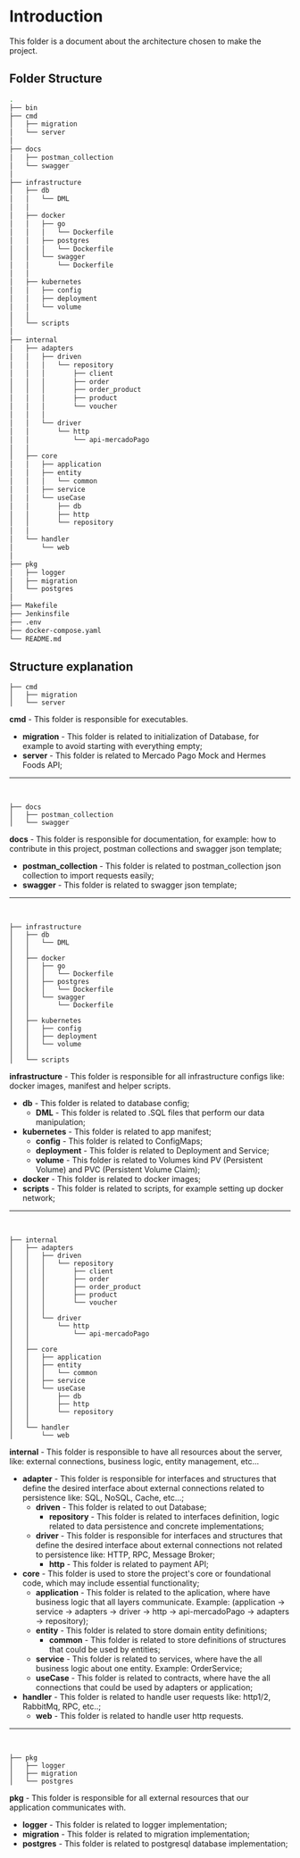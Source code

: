 # Introduction
This folder is a document about the architecture chosen to make the project. 

## Folder Structure
```bash
.
├── bin
├── cmd
│   ├── migration
│   └── server
│
├── docs
│   ├── postman_collection
│   └── swagger
│
├── infrastructure
│   ├── db
│   │   └── DML
│   │
│   ├── docker
│   │   ├── go
│   │   │   └── Dockerfile
│   │   ├── postgres
│   │   │   └── Dockerfile
│   │   └── swagger
│   │       └── Dockerfile
│   │
│   ├── kubernetes
│   │   ├── config
│   │   ├── deployment
│   │   └── volume
│   │
│   └── scripts
│   
├── internal
│   ├── adapters
│   │   ├── driven
│   │   │   └── repository
│   │   │       ├── client
│   │   │       ├── order
│   │   │       ├── order_product
│   │   │       ├── product
│   │   │       └── voucher
│   │   │
│   │   └── driver
│   │       └── http
│   │           └── api-mercadoPago
│   │
│   ├── core
│   │   ├── application
│   │   ├── entity
│   │   │   └── common
│   │   ├── service
│   │   └── useCase
│   │       ├── db
│   │       ├── http
│   │       └── repository
│   │   
│   └── handler
│       └── web
│
├── pkg
│   ├── logger
│   ├── migration
│   └── postgres
│
├── Makefile
├── Jenkinsfile
├── .env
├── docker-compose.yaml
└── README.md
```
## Structure explanation
```
├── cmd 
│   ├── migration
│   └── server
```

**cmd** - This folder is responsible for executables.
- **migration** - This folder is related to initialization of Database, for example to avoid starting with everything empty;  
- **server** - This folder is related to Mercado Pago Mock and Hermes Foods API;  

---
<br>

```
├── docs
│   ├── postman_collection
│   └── swagger
```
**docs** - This folder is responsible for documentation, for example: how to contribute in this project, postman collections and swagger json template;
- **postman_collection** - This folder is related to postman_collection json collection to import requests easily;  
- **swagger** - This folder is related to swagger json template;  

---
<br>

```
├── infrastructure
│   ├── db
│   │   └── DML
│   │
│   ├── docker
│   │   ├── go
│   │   │   └── Dockerfile
│   │   ├── postgres
│   │   │   └── Dockerfile
│   │   └── swagger
│   │       └── Dockerfile
│   │
│   ├── kubernetes
│   │   ├── config
│   │   ├── deployment
│   │   └── volume
│   │
│   └── scripts
```
**infrastructure** - This folder is responsible for all infrastructure configs like: docker images, manifest and helper scripts.
- **db** - This folder is related to database config;  
    - **DML** - This folder is related to .SQL files that perform our data manipulation;  
- **kubernetes** - This folder is related to app manifest;  
    - **config** - This folder is related to ConfigMaps;
    - **deployment** - This folder is related to Deployment and Service;
    - **volume** - This folder is related to Volumes kind PV (Persistent Volume) and PVC (Persistent Volume Claim);
- **docker** - This folder is related to docker images;
- **scripts** - This folder is related to scripts, for example setting up docker network;

---
<br>


```
├── internal
│   ├── adapters
│   │   ├── driven
│   │   │   └── repository
│   │   │       ├── client
│   │   │       ├── order
│   │   │       ├── order_product
│   │   │       ├── product
│   │   │       └── voucher
│   │   │
│   │   └── driver
│   │       └── http
│   │           └── api-mercadoPago
│   │
│   ├── core
│   │   ├── application
│   │   ├── entity
│   │   │   └── common
│   │   ├── service
│   │   └── useCase
│   │       ├── db
│   │       ├── http
│   │       └── repository
│   │   
│   └── handler
│       └── web
```
**internal** - This folder is responsible to have all resources about the server, like: external connections, business logic, entity management, etc...
- **adapter** - This folder is responsible for interfaces and structures that define the desired interface about external connections related to persistence like: SQL, NoSQL, Cache, etc...;  
    - **driven** - This folder is related to out Database;  
        - **repository** - This folder is related to interfaces definition, logic related to data persistence and concrete implementations;  
    - **driver** - This folder is responsible for interfaces and structures that define the desired interface about external connections not related to persistence like: HTTP, RPC, Message Broker;  
        - **http** - This folder is related to payment API;
- **core** - This folder is used to store the project's core or foundational code, which may include essential functionality;
    - **application** - This folder is related to the aplication, where have business logic that all layers communicate. Example: (application -> service -> adapters -> driver -> http -> api-mercadoPago -> adapters -> repository);
    - **entity** - This folder is related to store domain entity definitions;  
        - **common** - This folder is related to store definitions of structures that could be used by entities;  
    - **service** - This folder is related to services, where have the all business logic about one entity. Example: OrderService;  
    - **useCase** - This folder is related to contracts, where have the all connections that could be used by adapters or application;  
- **handler** - This folder is related to handle user requests like: http1/2, RabbitMq, RPC, etc..;
    - **web** - This folder is related to handle user http requests.

---
<br>

```
├── pkg
│   ├── logger
│   ├── migration
│   └── postgres
```
**pkg** - This folder is responsible for all external resources that our application communicates with.
- **logger** - This folder is related to logger implementation;
- **migration** - This folder is related to migration implementation;
- **postgres** - This folder is related to postgresql database implementation;


